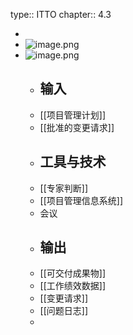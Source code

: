 type:: ITTO
chapter:: 4.3

-
- ![image.png](../assets/image_1747638323827_0.png)
- ![image.png](../assets/image_1747642512970_0.png)
	- ## 输入
	- [[项目管理计划]]
	- [[批准的变更请求]]
	- ## 工具与技术
	- [[专家判断]]
	- [[项目管理信息系统]]
	- 会议
	- ## 输出
	- [[可交付成果物]]
	- [[工作绩效数据]]
	- [[变更请求]]
	- [[问题日志]]
	-